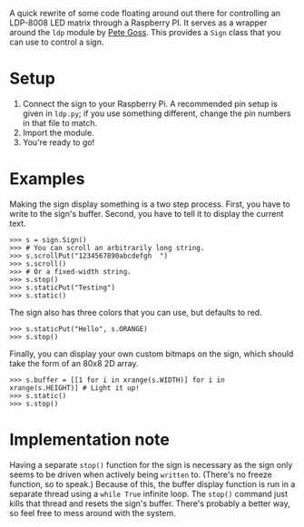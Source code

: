 A quick rewrite of some code floating around out there for controlling an LDP-8008 LED matrix through a Raspberry PI. It serves as a wrapper around the `ldp` module by [Pete Goss](http://www.embeddedadventures.com/Tutorials/tutorials_detail/184). This provides a `Sign` class that you can use to control a sign.

# Setup
1. Connect the sign to your Raspberry Pi. A recommended pin setup is given in `ldp.py`; if you use something different, change the pin numbers in that file to match.
2. Import the module.
3. You're ready to go!

# Examples
Making the sign display something is a two step process. First, you have to write to the sign's buffer. Second, you have to tell it to display the current text.

    >>> s = sign.Sign()
    >>> # You can scroll an arbitrarily long string.
    >>> s.scrollPut("1234567890abcdefgh  ")
    >>> s.scroll()
    >>> # Or a fixed-width string.
    >>> s.stop()
    >>> s.staticPut("Testing")
    >>> s.static()

The sign also has three colors that you can use, but defaults to red.

    >>> s.staticPut("Hello", s.ORANGE)
	>>> s.stop()
	
Finally, you can display your own custom bitmaps on the sign, which should take the form of an 80x8 2D array.

    >>> s.buffer = [[1 for i in xrange(s.WIDTH)] for i in xrange(s.HEIGHT)] # Light it up!
	>>> s.static()
	>>> s.stop()
	
# Implementation note
Having a separate `stop()` function for the sign is necessary as the sign only seems to be driven when actively being `written` to. (There's no freeze function, so to speak.) Because of this, the buffer display function is run in a separate thread using a `while True` infinite loop. The `stop()` command just kills that thread and resets the sign's buffer. There's probably a better way, so feel free to mess around with the system.


	
